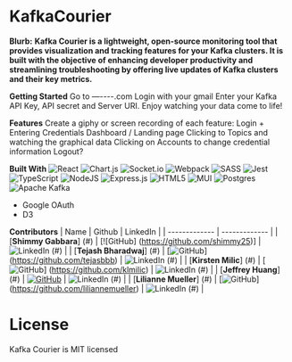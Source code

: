 # KafkaCourier
**Blurb:**
**Kafka Courier is a lightweight, open-source monitoring tool that provides visualization and tracking features for your Kafka clusters. It is built with the objective of enhancing developer productivity and streamlining troubleshooting by offering live updates of Kafka clusters and their key metrics.**

**Getting Started**
Go to —----.com
Login with your gmail
Enter your Kafka API Key, API secret and Server URI.
Enjoy watching your data come to life!

**Features**
Create a giphy or screen recording of each feature:
Login + Entering Credentials 
Dashboard / Landing page 
Clicking to Topics and watching the graphical data
Clicking on Accounts to change credential information 
Logout? 

**Built With**
![React](https://img.shields.io/badge/react-%2320232a.svg?style=for-the-badge&logo=react&logoColor=%2361DAFB)
![Chart.js](https://img.shields.io/badge/chart.js-F5788D.svg?style=for-the-badge&logo=chart.js&logoColor=white)
![Socket.io](https://img.shields.io/badge/Socket.io-black?style=for-the-badge&logo=socket.io&badgeColor=010101)
![Webpack](https://img.shields.io/badge/webpack-%238DD6F9.svg?style=for-the-badge&logo=webpack&logoColor=black)
![SASS](https://img.shields.io/badge/SASS-hotpink.svg?style=for-the-badge&logo=SASS&logoColor=white)
![Jest](https://img.shields.io/badge/-jest-%23C21325?style=for-the-badge&logo=jest&logoColor=white)
![TypeScript](https://img.shields.io/badge/typescript-%23007ACC.svg?style=for-the-badge&logo=typescript&logoColor=white)
![NodeJS](https://img.shields.io/badge/node.js-6DA55F?style=for-the-badge&logo=node.js&logoColor=white)
![Express.js](https://img.shields.io/badge/express.js-%23404d59.svg?style=for-the-badge&logo=express&logoColor=%2361DAFB)
![HTML5](https://img.shields.io/badge/html5-%23E34F26.svg?style=for-the-badge&logo=html5&logoColor=white)
![MUI](https://img.shields.io/badge/MUI-%230081CB.svg?style=for-the-badge&logo=mui&logoColor=white)
![Postgres](https://img.shields.io/badge/postgres-%23316192.svg?style=for-the-badge&logo=postgresql&logoColor=white)
![Apache Kafka](https://img.shields.io/badge/Apache%20Kafka-000?style=for-the-badge&logo=apachekafka)
- Google OAuth 
- D3 

**Contributors**
| Name | Github | LinkedIn |
| ------------- | ------------- |
| [**Shimmy Gabbara**] (#) | [![GitHub] (https://github.com/shimmy25)] | ![LinkedIn](https://img.shields.io/badge/linkedin-%230077B5.svg?style=for-the-badge&logo=linkedin&logoColor=white) (#) |
| [**Tejash Bharadwaj**] (#) | [![GitHub](https://img.shields.io/badge/github-%23121011.svg?style=for-the-badge&logo=github&logoColor=white)] (https://github.com/tejasbbb)  | ![LinkedIn](https://img.shields.io/badge/linkedin-%230077B5.svg?style=for-the-badge&logo=linkedin&logoColor=white) (#) |
| [**Kirsten Milic**] (#) | [![GitHub](https://img.shields.io/badge/github-%23121011.svg?style=for-the-badge&logo=github&logoColor=white)] (https://github.com/klmilic)  | ![LinkedIn](https://img.shields.io/badge/linkedin-%230077B5.svg?style=for-the-badge&logo=linkedin&logoColor=white) (#) |
| [**Jeffrey Huang**] (#) | [![GitHub](https://img.shields.io/badge/github-%23121011.svg?style=for-the-badge&logo=github&logoColor=white)](https://github.com/jeffuh)  | ![LinkedIn](https://img.shields.io/badge/linkedin-%230077B5.svg?style=for-the-badge&logo=linkedin&logoColor=white) (#) |
| [**Lilianne Mueller**] (#) | [![GitHub](https://img.shields.io/badge/github-%23121011.svg?style=for-the-badge&logo=github&logoColor=white)] (https://github.com/liliannemueller)  | ![LinkedIn](https://img.shields.io/badge/linkedin-%230077B5.svg?style=for-the-badge&logo=linkedin&logoColor=white) (#) |

  
  
  # License
  Kafka Courier is MIT licensed


